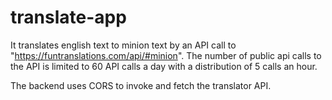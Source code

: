 # translate-app
It translates english text to minion text by an API call to "https://funtranslations.com/api/#minion". The number of public api calls to the API is limited to 60 API calls a day with a distribution of 5 calls an hour.

The backend uses CORS to invoke and fetch the translator API.
